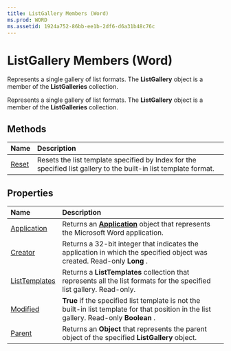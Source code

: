 ```yaml
---
title: ListGallery Members (Word)
ms.prod: WORD
ms.assetid: 1924a752-86bb-ee1b-2df6-d6a31b48c76c
---
```



# ListGallery Members (Word)
Represents a single gallery of list formats. The  **ListGallery** object is a member of the **ListGalleries** collection.

Represents a single gallery of list formats. The  **ListGallery** object is a member of the **ListGalleries** collection.


## Methods



|**Name**|**Description**|
|:-----|:-----|
|[Reset](listgallery-reset-method-word.md)|Resets the list template specified by Index for the specified list gallery to the built-in list template format.|

## Properties



|**Name**|**Description**|
|:-----|:-----|
|[Application](listgallery-application-property-word.md)|Returns an  **[Application](application-object-word.md)** object that represents the Microsoft Word application.|
|[Creator](listgallery-creator-property-word.md)|Returns a 32-bit integer that indicates the application in which the specified object was created. Read-only  **Long** .|
|[ListTemplates](listgallery-listtemplates-property-word.md)|Returns a  **ListTemplates** collection that represents all the list formats for the specified list gallery. Read-only.|
|[Modified](listgallery-modified-property-word.md)| **True** if the specified list template is not the built-in list template for that position in the list gallery. Read-only **Boolean** .|
|[Parent](listgallery-parent-property-word.md)|Returns an  **Object** that represents the parent object of the specified **ListGallery** object.|

